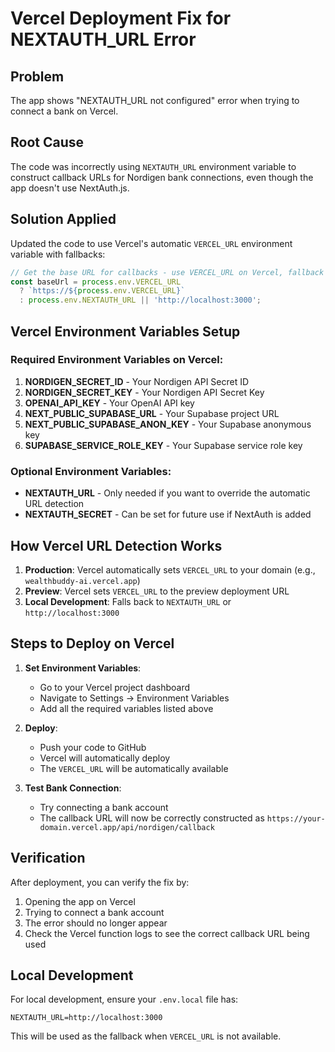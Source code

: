 # Vercel Deployment Fix for NEXTAUTH_URL Error

## Problem
The app shows "NEXTAUTH_URL not configured" error when trying to connect a bank on Vercel.

## Root Cause
The code was incorrectly using `NEXTAUTH_URL` environment variable to construct callback URLs for Nordigen bank connections, even though the app doesn't use NextAuth.js.

## Solution Applied
Updated the code to use Vercel's automatic `VERCEL_URL` environment variable with fallbacks:

```typescript
// Get the base URL for callbacks - use VERCEL_URL on Vercel, fallback to NEXTAUTH_URL or localhost
const baseUrl = process.env.VERCEL_URL 
  ? `https://${process.env.VERCEL_URL}`
  : process.env.NEXTAUTH_URL || 'http://localhost:3000';
```

## Vercel Environment Variables Setup

### Required Environment Variables on Vercel:

1. **NORDIGEN_SECRET_ID** - Your Nordigen API Secret ID
2. **NORDIGEN_SECRET_KEY** - Your Nordigen API Secret Key
3. **OPENAI_API_KEY** - Your OpenAI API key
4. **NEXT_PUBLIC_SUPABASE_URL** - Your Supabase project URL
5. **NEXT_PUBLIC_SUPABASE_ANON_KEY** - Your Supabase anonymous key
6. **SUPABASE_SERVICE_ROLE_KEY** - Your Supabase service role key

### Optional Environment Variables:
- **NEXTAUTH_URL** - Only needed if you want to override the automatic URL detection
- **NEXTAUTH_SECRET** - Can be set for future use if NextAuth is added

## How Vercel URL Detection Works

1. **Production**: Vercel automatically sets `VERCEL_URL` to your domain (e.g., `wealthbuddy-ai.vercel.app`)
2. **Preview**: Vercel sets `VERCEL_URL` to the preview deployment URL
3. **Local Development**: Falls back to `NEXTAUTH_URL` or `http://localhost:3000`

## Steps to Deploy on Vercel

1. **Set Environment Variables**:
   - Go to your Vercel project dashboard
   - Navigate to Settings → Environment Variables
   - Add all the required variables listed above

2. **Deploy**:
   - Push your code to GitHub
   - Vercel will automatically deploy
   - The `VERCEL_URL` will be automatically available

3. **Test Bank Connection**:
   - Try connecting a bank account
   - The callback URL will now be correctly constructed as `https://your-domain.vercel.app/api/nordigen/callback`

## Verification

After deployment, you can verify the fix by:
1. Opening the app on Vercel
2. Trying to connect a bank account
3. The error should no longer appear
4. Check the Vercel function logs to see the correct callback URL being used

## Local Development

For local development, ensure your `.env.local` file has:
```
NEXTAUTH_URL=http://localhost:3000
```

This will be used as the fallback when `VERCEL_URL` is not available.
